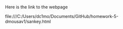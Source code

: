 Here is the link to the webpage

file:///C:/Users/dc1mo/Documents/GitHub/homework-5-dmousav1/sankey.html
